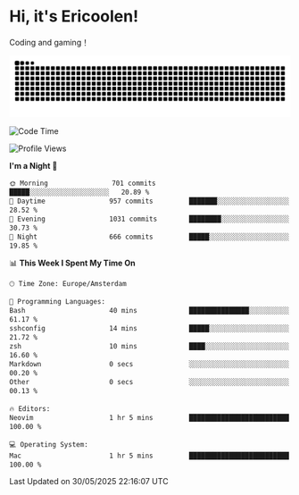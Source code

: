 # Hi, it's Ericoolen!
Coding and gaming！

<picture>
  <source media="(prefers-color-scheme: dark)" srcset="https://raw.githubusercontent.com/Eric-Song-Nop/Eric-Song-Nop/output/github-contribution-grid-snake-dark.svg">
  <source media="(prefers-color-scheme: light)" srcset="https://raw.githubusercontent.com/Eric-Song-Nop/Eric-Song-Nop/output/github-contribution-grid-snake.svg">
  <img alt="github contribution grid snake animation" src="https://raw.githubusercontent.com/Eric-Song-Nop/Eric-Song-Nop/output/github-contribution-grid-snake.svg">
</picture>

<!--START_SECTION:waka-->
![Code Time](http://img.shields.io/badge/Code%20Time-1%2C840%20hrs%202%20mins-blue)

![Profile Views](http://img.shields.io/badge/Profile%20Views-0-blue)

**I'm a Night 🦉** 

```text
🌞 Morning                701 commits         █████░░░░░░░░░░░░░░░░░░░░   20.89 % 
🌆 Daytime                957 commits         ███████░░░░░░░░░░░░░░░░░░   28.52 % 
🌃 Evening                1031 commits        ████████░░░░░░░░░░░░░░░░░   30.73 % 
🌙 Night                  666 commits         █████░░░░░░░░░░░░░░░░░░░░   19.85 % 
```


📊 **This Week I Spent My Time On** 

```text
🕑︎ Time Zone: Europe/Amsterdam

💬 Programming Languages: 
Bash                     40 mins             ███████████████░░░░░░░░░░   61.17 % 
sshconfig                14 mins             █████░░░░░░░░░░░░░░░░░░░░   21.72 % 
zsh                      10 mins             ████░░░░░░░░░░░░░░░░░░░░░   16.60 % 
Markdown                 0 secs              ░░░░░░░░░░░░░░░░░░░░░░░░░   00.20 % 
Other                    0 secs              ░░░░░░░░░░░░░░░░░░░░░░░░░   00.13 % 

🔥 Editors: 
Neovim                   1 hr 5 mins         █████████████████████████   100.00 % 

💻 Operating System: 
Mac                      1 hr 5 mins         █████████████████████████   100.00 % 
```


 Last Updated on 30/05/2025 22:16:07 UTC
<!--END_SECTION:waka-->
